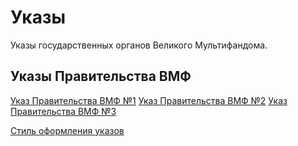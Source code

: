 # Указы

Указы государственных органов Великого Мультифандома.

## Указы Правительства ВМФ
[Указ Правительства ВМФ №1](Указы/Указ%20Правительства%20ВМФ%20№1)
[Указ Правительства ВМФ №2](Указы/Указ%20Правительства%20ВМФ%20№2)
[Указ Правительства ВМФ №3](Указы/Указ%20Правительства%20ВМФ%20№3)

[Стиль оформления указов](Указы/Стиль%20оформления%20указов)
